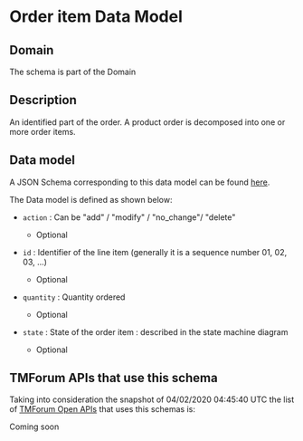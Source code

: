 # Order item Data Model

## Domain

The  schema is part of the  Domain

## Description

An identified part of the order. A product order is decomposed into one or more order items.

## Data model

A JSON Schema corresponding to this data model can be found
[here](https://github.com/tmforum-rand/schemas/blob/candidates/Customer/OrderItem.schema.json).

The Data model is defined as shown below:
- `action` : Can be &quot;add&quot; / &quot;modify&quot; / &quot;no_change&quot;/ &quot;delete&quot;

  - Optional

- `id` : Identifier of the line item (generally it is a sequence number 01, 02, 03, ...)

  - Optional

- `quantity` : Quantity ordered

  - Optional

- `state` : State of the order item : described in the state machine diagram

  - Optional





## TMForum APIs that use this schema

Taking into consideration the snapshot of 04/02/2020 04:45:40 UTC the list of [TMForum Open APIs](https://www.tmforum.org/open-apis/) that uses this schemas is:

Coming soon